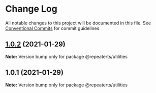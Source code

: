 # Change Log

All notable changes to this project will be documented in this file.
See [Conventional Commits](https://conventionalcommits.org) for commit guidelines.

## [1.0.2](https://github.com/repeaterts/utilities/compare/@repeaterts/utilities@1.0.1...@repeaterts/utilities@1.0.2) (2021-01-29)

**Note:** Version bump only for package @repeaterts/utilities





## 1.0.1 (2021-01-29)

**Note:** Version bump only for package @repeaterts/utilities
